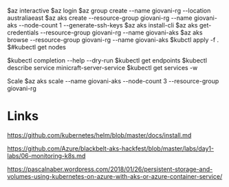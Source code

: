 $az interactive
$az login 
$az group create --name giovani-rg --location australiaeast
$az aks create --resource-group giovani-rg  --name giovani-aks --node-count 1 --generate-ssh-keys
$az aks install-cli
$az aks get-credentials --resource-group giovani-rg --name giovani-aks
$az aks browse --resource-group giovani-rg --name giovani-aks
$kubctl apply -f .
$#kubectl get nodes 


$kubectl completion --help
--dry-run
$kubectl get endpoints
$kubectl describe service minicraft-server-service
$kubectl get services -w

Scale
$az aks scale --name giovani-aks --node-count 3 --resource-group giovani-rg


# Links
https://github.com/kubernetes/helm/blob/master/docs/install.md

https://github.com/Azure/blackbelt-aks-hackfest/blob/master/labs/day1-labs/06-monitoring-k8s.md

https://pascalnaber.wordpress.com/2018/01/26/persistent-storage-and-volumes-using-kubernetes-on-azure-with-aks-or-azure-container-service/
